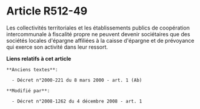# Article R512-49

Les collectivités territoriales et les établissements publics de coopération intercommunale à fiscalité propre ne peuvent
devenir sociétaires que des sociétés locales d'épargne affiliées à la caisse d'épargne et de prévoyance qui exerce son
activité dans leur ressort.

**Liens relatifs à cet article**

	**Anciens textes**:

	  - Décret n°2000-221 du 8 mars 2000 - art. 1 (Ab)

	**Modifié par**:

	  - Décret n°2008-1262 du 4 décembre 2008 - art. 1
